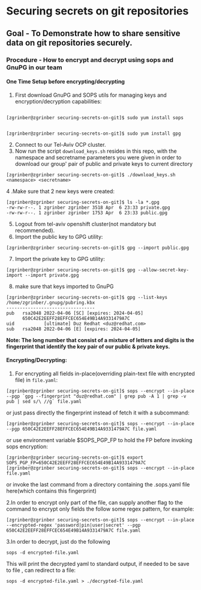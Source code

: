 # Securing secrets on git repositories

## Goal - To Demonstrate how to share sensitive data on git repositories securely.

### Procedure - How to encrypt and decrypt using sops and GnuPG in our team

#### One Time Setup before encrypting/decrypting
1. First download GnuPG and SOPS utils for managing keys and encryption/decryption capabilities:
```shell

[zgrinber@zgrinber securing-secrets-on-git]$ sudo yum install sops
```
```shell

[zgrinber@zgrinber securing-secrets-on-git]$ sudo yum install gpg
```

2. Connect to our Tel-Aviv OCP cluster.
3. Now run the script `download_keys.sh` resides in this repo, with the namespace and secretname parameters you were given
   in order to download our group' pair of public and private keys to current directory
```shell
[zgrinber@zgrinber securing-secrets-on-git]$ ./download_keys.sh <namespace> <secretname>
```

4 .Make sure that 2 new keys were created:
```shell
[zgrinber@zgrinber securing-secrets-on-git]$ ls -la *.gpg
-rw-rw-r--. 1 zgrinber zgrinber 3518 Apr  6 23:33 private.gpg
-rw-rw-r--. 1 zgrinber zgrinber 1753 Apr  6 23:33 public.gpg
```
5. Logout from tel-aviv openshift cluster(not mandatory but recommended).
6. Import the public key to GPG utility:
```shell
[zgrinber@zgrinber securing-secrets-on-git]$ gpg --import public.gpg
```
7. Import the private key to GPG utility:
```shell
[zgrinber@zgrinber securing-secrets-on-git]$ gpg --allow-secret-key-import --import private.gpg
```
8. make sure that keys imported to GnuPG
```shell
[zgrinber@zgrinber securing-secrets-on-git]$ gpg --list-keys
/home/zgrinber/.gnupg/pubring.kbx
---------------------------------
pub   rsa2048 2022-04-06 [SC] [expires: 2024-04-05]
      650C42E2EEFF28EFFCEC654E49B14A9331479A7C
uid           [ultimate] Duz Redhat <duz@redhat.com>
sub   rsa2048 2022-04-06 [E] [expires: 2024-04-05]
```
**Note: The long number that consist of a mixture of letters and digits is the fingerprint that identify the key pair of our public & private keys.**

#### Encrypting/Decrypting:

1. For encrypting all fields in-place(overriding plain-text file with encrypted file) in `file.yaml`:
```shell
[zgrinber@zgrinber securing-secrets-on-git]$ sops --encrypt --in-place --pgp `gpg --fingerprint "duz@redhat.com" | grep pub -A 1 | grep -v pub | sed s/\ //g` file.yaml
```
or just pass directly the fingerprint instead of fetch it with a subcommand:
```shell
[zgrinber@zgrinber securing-secrets-on-git]$ sops --encrypt --in-place --pgp 650C42E2EEFF28EFFCEC654E49B14A9331479A7C file.yaml
```
or use environment variable $SOPS_PGP_FP to hold the FP before invoking sops encryption:
```shell
[zgrinber@zgrinber securing-secrets-on-git]$ export SOPS_PGP_FP=650C42E2EEFF28EFFCEC654E49B14A9331479A7C
[zgrinber@zgrinber securing-secrets-on-git]$ sops --encrypt --in-place file.yaml
```
or invoke the last command from a directory containing the .sops.yaml file here(which contains this fingerprint)

2.In order to encrypt only part of the file, can supply another flag to the command to encrypt only fields the follow some regex pattern, for example:
```shell
[zgrinber@zgrinber securing-secrets-on-git]$ sops --encrypt --in-place --encrypted-regex 'password|pin|user|secret' --pgp 650C42E2EEFF28EFFCEC654E49B14A9331479A7C file.yaml
```

3.In order to decrypt, just do the following
```shell
sops -d encrypted-file.yaml
```
This will print the decrypted yaml to standard output, if needed to be save to file , can redirect to a file:
```shell
sops -d encrypted-file.yaml > ./decrypted-file.yaml
```
